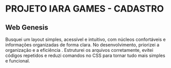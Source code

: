 # PROJETO IARA GAMES - CADASTRO

## Web Genesis

Busquei um layout simples, acessível e intuitivo, com núcleos confortáveis ​​e informações organizadas de forma clara. No desenvolvimento, priorizei a organização e a eficiência . Estruturei os arquivos corretamente, evitei códigos repetidos e reduzi comandos no CSS para tornar tudo mais simples e funcional.
